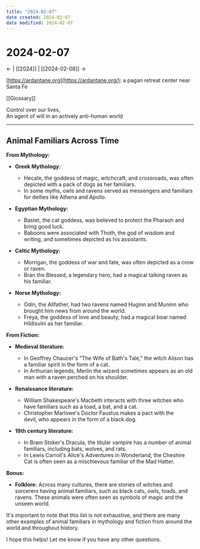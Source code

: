 ```yaml
---
title: "2024-02-07"
date created: 2024-02-07
date modified: 2024-02-07
---
```


# 2024-02-07

← | [[2024]] | [[2024-02-08]] →

[https://ardantane.org](https://ardantane.org/): a pagan retreat center near Santa Fe

[[Glossary]]

Control over our lives,  
An agent of will in an actively anti-human world

---

## Animal Familiars Across Time

**From Mythology:**

- **Greek Mythology:**

  - Hecate, the goddess of magic, witchcraft, and crossroads, was often depicted with a pack of dogs as her familiars.
  - In some myths, owls and ravens served as messengers and familiars for deities like Athena and Apollo.

- **Egyptian Mythology:**

  - Bastet, the cat goddess, was believed to protect the Pharaoh and bring good luck.
  - Baboons were associated with Thoth, the god of wisdom and writing, and sometimes depicted as his assistants.

- **Celtic Mythology:**

  - Morrígan, the goddess of war and fate, was often depicted as a crow or raven.
  - Bran the Blessed, a legendary hero, had a magical talking raven as his familiar.

- **Norse Mythology:**

  - Odin, the Allfather, had two ravens named Huginn and Muninn who brought him news from around the world.
  - Freya, the goddess of love and beauty, had a magical boar named Hildisvíni as her familiar.

**From Fiction:**

- **Medieval literature:**

  - In Geoffrey Chaucer's "The Wife of Bath's Tale," the witch Alison has a familiar spirit in the form of a cat.
  - In Arthurian legends, Merlin the wizard sometimes appears as an old man with a raven perched on his shoulder.

- **Renaissance literature:**

  - William Shakespeare's Macbeth interacts with three witches who have familiars such as a toad, a bat, and a cat.
  - Christopher Marlowe's Doctor Faustus makes a pact with the devil, who appears in the form of a black dog.

- **19th century literature:**

  - In Bram Stoker's Dracula, the titular vampire has a number of animal familiars, including bats, wolves, and rats.
  - In Lewis Carroll's Alice's Adventures in Wonderland, the Cheshire Cat is often seen as a mischievous familiar of the Mad Hatter.

**Bonus:**

- **Folklore:** Across many cultures, there are stories of witches and sorcerers having animal familiars, such as black cats, owls, toads, and ravens. These animals were often seen as symbols of magic and the unseen world.

It's important to note that this list is not exhaustive, and there are many other examples of animal familiars in mythology and fiction from around the world and throughout history.

I hope this helps! Let me know if you have any other questions.
